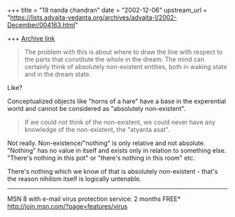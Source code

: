 +++
title = "19 nanda chandran"
date = "2002-12-06"
upstream_url = "https://lists.advaita-vedanta.org/archives/advaita-l/2002-December/004163.html"

+++
[Archive link](https://lists.advaita-vedanta.org/archives/advaita-l/2002-December/004163.html)

>The problem with this is about where to draw the line with respect to the
>parts that constitute the whole in the dream. The mind can certainly think
>of absolutely non-existent entities, both in waking state and in the dream
>state.

Like?

Conceptualized objects like "horns of a hare" have a base in the experential
world and cannot be considered as "absolutely non-existent".

>If we could not think of the non-existent, we could never have any
>knowledge of the non-existent, the "atyanta asat".

Not really. Non-existence/"nothing" is only relative and not absolute.
"Nothing" has no value in itself and exists only in relation to something
else. "There's nothing in this pot"  or "there's nothing in this room" etc.

There's nothing which we know of that is absolutely non-existent - that's
the reason nihilism itself is logically untenable.


_________________________________________________________________
MSN 8 with e-mail virus protection service: 2 months FREE*
http://join.msn.com/?page=features/virus

